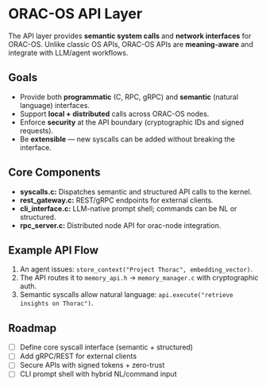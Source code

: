 # ORAC-OS API Layer

The API layer provides **semantic system calls** and **network interfaces** for ORAC-OS.
Unlike classic OS APIs, ORAC-OS APIs are **meaning-aware** and integrate with LLM/agent workflows.

## Goals
- Provide both **programmatic** (C, RPC, gRPC) and **semantic** (natural language) interfaces.
- Support **local + distributed** calls across ORAC-OS nodes.
- Enforce **security** at the API boundary (cryptographic IDs and signed requests).
- Be **extensible** — new syscalls can be added without breaking the interface.

## Core Components
- **syscalls.c:** Dispatches semantic and structured API calls to the kernel.
- **rest_gateway.c:** REST/gRPC endpoints for external clients.
- **cli_interface.c:** LLM-native prompt shell; commands can be NL or structured.
- **rpc_server.c:** Distributed node API for orac-node integration.

## Example API Flow
1. An agent issues: `store_context("Project Thorac", embedding_vector)`.
2. The API routes it to `memory_api.h` → `memory_manager.c` with cryptographic auth.
3. Semantic syscalls allow natural language: `api.execute("retrieve insights on Thorac")`.

## Roadmap
- [ ] Define core syscall interface (semantic + structured)
- [ ] Add gRPC/REST for external clients
- [ ] Secure APIs with signed tokens + zero-trust
- [ ] CLI prompt shell with hybrid NL/command input
